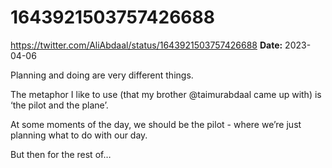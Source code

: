 # 1643921503757426688
https://twitter.com/AliAbdaal/status/1643921503757426688
**Date:** 2023-04-06

Planning and doing are very different things.

The metaphor I like to use (that my brother @taimurabdaal came up with) is ‘the pilot and the plane’.

At some moments of the day, we should be the pilot - where we’re just planning what to do with our day.

But then for the rest of…

